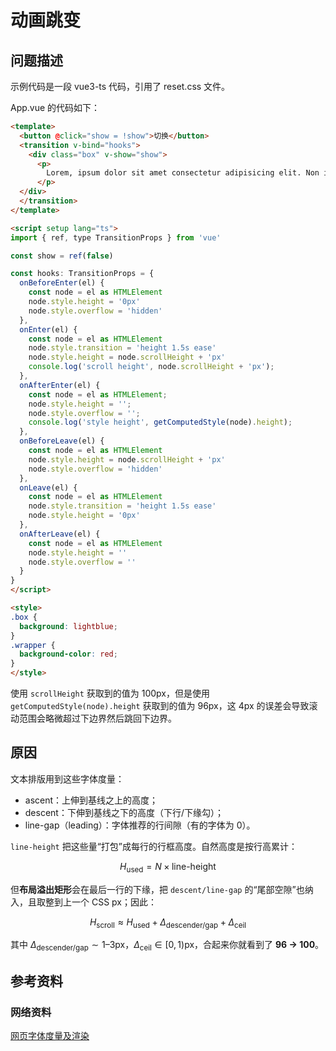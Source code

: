 # 动画跳变

## 问题描述

示例代码是一段 vue3-ts 代码，引用了 reset.css 文件。

App.vue 的代码如下：

```html
<template>
  <button @click="show = !show">切换</button>
  <transition v-bind="hooks">
    <div class="box" v-show="show">
      <p>
        Lorem, ipsum dolor sit amet consectetur adipisicing elit. Non ipsam, provident sunt sit eos quisquam? Debitis fuga voluptatibus velit dolorum ullam, nemo facilis ipsa. Ab pariatur ipsum excepturi amet totam.Lorem, ipsum dolor sit amet consectetur adipisicing elit. Non ipsam, provident sunt sit eos quisquam? Debitis fuga voluptatibus velit dolorum ullam, nemo facilis ipsa. Ab pariatur ipsum excepturi amet totam.Lorem, ipsum dolor sit amet consectetur adipisicing elit. Non ipsam, provident sunt sit eos quisquam? Debitis fuga voluptatibus velit dolorum ullam, nemo facilis ipsa. Ab pariatur ipsum excepturi amet totam.Lorem, ipsum dolor sit amet consectetur adipisicing elit. Non ipsam, provident sunt sit eos quisquam? Debitis fuga voluptatibus velit dolorum ullam, nemo facilis ipsa. Ab pariatur ipsum excepturi amet totam.Lorem, ipsum dolor sit amet consectetur adipisicing elit. Non ipsam, provident sunt sit eos quisquam? Debitis fuga voluptatibus velit dolorum ullam, nemo facilis ipsa. Ab pariatur ipsum excepturi amet totam.
      </p>
  </div>
  </transition>
</template>

<script setup lang="ts">
import { ref, type TransitionProps } from 'vue'

const show = ref(false)

const hooks: TransitionProps = {
  onBeforeEnter(el) {
    const node = el as HTMLElement
    node.style.height = '0px'
    node.style.overflow = 'hidden'
  },
  onEnter(el) {
    const node = el as HTMLElement
    node.style.transition = 'height 1.5s ease'
    node.style.height = node.scrollHeight + 'px'
    console.log('scroll height', node.scrollHeight + 'px');
  },
  onAfterEnter(el) {
    const node = el as HTMLElement;
    node.style.height = '';
    node.style.overflow = '';
    console.log('style height', getComputedStyle(node).height);
  },
  onBeforeLeave(el) {
    const node = el as HTMLElement
    node.style.height = node.scrollHeight + 'px'
    node.style.overflow = 'hidden'
  },
  onLeave(el) {
    const node = el as HTMLElement
    node.style.transition = 'height 1.5s ease'
    node.style.height = '0px'
  },
  onAfterLeave(el) {
    const node = el as HTMLElement
    node.style.height = ''
    node.style.overflow = ''
  }
}
</script>

<style>
.box {
  background: lightblue;
}
.wrapper {
  background-color: red;
}
</style>
```

使用 `scrollHeight` 获取到的值为 100px，但是使用 `getComputedStyle(node).height` 获取到的值为 96px，这 4px 的误差会导致滚动范围会略微超过下边界然后跳回下边界。

## 原因

文本排版用到这些字体度量：

* ascent：上伸到基线之上的高度；
* descent：下伸到基线之下的高度（下行/下缘勾）；
* line-gap（leading）：字体推荐的行间隙（有的字体为 0）。

`line-height` 把这些量“打包”成每行的行框高度。自然高度是按行高累计：

$$
H_{\text{used}} = N \times \text{line-height}
$$

但**布局溢出矩形**会在最后一行的下缘，把 `descent/line-gap` 的“尾部空隙”也纳入，且取整到上一个 CSS px；因此：

$$
H_{\text{scroll}} \approx H_{\text{used}} \;+\; \Delta_{\text{descender/gap}} \;+\; \Delta_{\text{ceil}}
$$

其中 $\Delta_{\text{descender/gap}} \sim 1\text{–}3\text{px}$，$\Delta_{\text{ceil}} \in [0,1)\text{px}$，合起来你就看到了 **96 → 100**。

## 参考资料

### 网络资料

[网页字体度量及渲染](https://juejin.cn/post/7242145254056362039)
